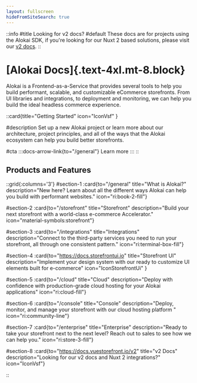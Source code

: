 ```yaml
---
layout: fullscreen
hideFromSiteSearch: true
---
```


::info
#title
Looking for v2 docs?
#default
These docs are for projects using the Alokai SDK, if you're looking for our Nuxt 2 based solutions, please visit our [v2 docs](https://docs.vuestorefront.io/v2).
::

# [Alokai Docs]{.text-4xl.mt-8.block}


Alokai is a Frontend-as-a-Service that provides several tools to help you build performant, scalable, and customizable eCommerce storefronts. From UI libraries and integrations, to deployment and monitoring, we can help you build the ideal headless commerce experience. 

::card{title="Getting Started" icon="IconVsf" }

#description
Set up a new Alokai project or learn more about our architecture, project principles, and all of the ways that the Alokai ecosystem can help you build better storefronts. 

#cta
:::docs-arrow-link{to="/general"}
Learn more
:::
::

## Products and Features

::grid{:columns='3'}
#section-1
:card{to="/general" title="What is Alokai?" description="New here? Learn about all the different ways Alokai can help you build with performant websites." icon="ri:book-2-fill"}

#section-2
:card{to="/storefront" title="Storefront" description="Build your next storefront with a world-class e-commerce Accelerator." icon="material-symbols:storefront"}

#section-3
:card{to="/integrations" title="Integrations" description="Connect to the third-party services you need to run your storefront, all through one consistent pattern." icon="ri:terminal-box-fill"}

#section-4
:card{to="https://docs.storefrontui.io" title="Storefront UI" description="Implement your design system with our ready to customize UI elements built for e-commerce" icon="IconStorefrontUi" }

#section-5
:card{to="/cloud" title="Cloud" description="Deploy with confidence with production-grade cloud hosting for your Alokai applications" icon="ri:cloud-fill"}

#section-6
:card{to="/console" title="Console" description="Deploy, monitor, and manage your storefront with our cloud hosting platform " icon="ri:community-line"}

#section-7
:card{to="/enterprise" title="Enterprise" description="Ready to take your storefront next to the next level? Reach out to sales to see how we can help you." icon="ri:store-3-fill"}

#section-8
:card{to="https://docs.vuestorefront.io/v2" title="v2 Docs" description="Looking for our v2 docs and Nuxt 2 integrations?" icon="IconVsf"}


::


